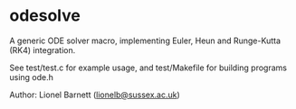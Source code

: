 # odesolve
A generic ODE solver macro, implementing Euler, Heun and Runge-Kutta (RK4) integration.

See test/test.c for example usage, and test/Makefile for building programs using ode.h

Author: Lionel Barnett (lionelb@sussex.ac.uk)
